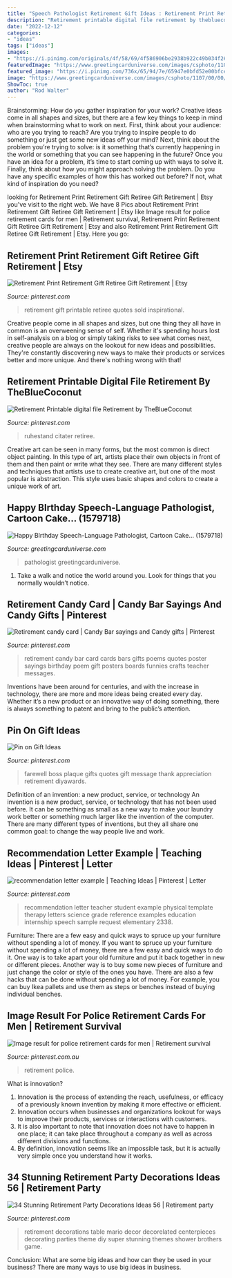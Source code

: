 ```yaml
---
title: "Speech Pathologist Retirement Gift Ideas : Retirement Print Retirement Gift Retiree Gift Retirement"
description: "Retirement printable digital file retirement by thebluecoconut"
date: "2022-12-12"
categories:
- "ideas"
tags: ["ideas"]
images:
- "https://i.pinimg.com/originals/4f/58/69/4f586906be2938b922c49b034f263481.png"
featuredImage: "https://www.greetingcarduniverse.com/images/csphoto/1107/00/00/20/96/23/1579718_3d.jpg"
featured_image: "https://i.pinimg.com/736x/65/94/7e/65947e0bfd52e00bfceccdc836c7a805.jpg"
image: "https://www.greetingcarduniverse.com/images/csphoto/1107/00/00/20/96/23/1579718_3d.jpg"
ShowToc: true
author: "Rod Walter"
---
```



Brainstorming: How do you gather inspiration for your work?
Creative ideas come in all shapes and sizes, but there are a few key things to keep in mind when brainstorming what to work on next. First, think about your audience: who are you trying to reach? Are you trying to inspire people to do something or just get some new ideas off your mind? Next, think about the problem you’re trying to solve: is it something that’s currently happening in the world or something that you can see happening in the future? Once you have an idea for a problem, it’s time to start coming up with ways to solve it. Finally, think about how you might approach solving the problem. Do you have any specific examples of how this has worked out before? If not, what kind of inspiration do you need?

	

		
looking for Retirement Print Retirement Gift Retiree Gift Retirement | Etsy you've visit to the right web. We have 8 Pics about Retirement Print Retirement Gift Retiree Gift Retirement | Etsy like Image result for police retirement cards for men | Retirement survival, Retirement Print Retirement Gift Retiree Gift Retirement | Etsy and also Retirement Print Retirement Gift Retiree Gift Retirement | Etsy. Here you go:
		
    
## Retirement Print Retirement Gift Retiree Gift Retirement | Etsy

<img loading=lazy src="https://i.pinimg.com/originals/a6/2e/79/a62e79587562b2004787aa6f08d3035d.jpg" onerror="this.onerror=null;this.src='https://tse4.mm.bing.net/th?id=OIP.ZsFU4pgnNgRmOYbee3HOOAHaJQ&amp;pid=15.1';" alt="Retirement Print Retirement Gift Retiree Gift Retirement | Etsy">

_Source: pinterest.com_

>retirement gift printable retiree quotes sold inspirational. 

	

Creative people come in all shapes and sizes, but one thing they all have in common is an overweening sense of self. Whether it's spending hours lost in self-analysis on a blog or simply taking risks to see what comes next, creative people are always on the lookout for new ideas and possibilities. They're constantly discovering new ways to make their products or services better and more unique. And there's nothing wrong with that!

    
## Retirement Printable Digital File Retirement By TheBlueCoconut

<img loading=lazy src="https://i.pinimg.com/originals/4f/58/69/4f586906be2938b922c49b034f263481.png" onerror="this.onerror=null;this.src='https://tse4.mm.bing.net/th?id=OIP.q3DGnqvVQOGVnqnTx1wkDgHaG6&amp;pid=15.1';" alt="Retirement Printable digital file Retirement by TheBlueCoconut">

_Source: pinterest.com_

>ruhestand citater retiree. 

	

Creative art can be seen in many forms, but the most common is direct object painting. In this type of art, artists place their own objects in front of them and then paint or write what they see. There are many different styles and techniques that artists use to create creative art, but one of the most popular is abstraction. This style uses basic shapes and colors to create a unique work of art.

    
## Happy BIrthday Speech-Language Pathologist, Cartoon Cake... (1579718)

<img loading=lazy src="https://www.greetingcarduniverse.com/images/csphoto/1107/00/00/20/96/23/1579718_3d.jpg" onerror="this.onerror=null;this.src='https://tse4.mm.bing.net/th?id=OIP.xq4wUTUT9nnAkfGlCP7rcwHaGw&amp;pid=15.1';" alt="Happy BIrthday Speech-Language Pathologist, Cartoon Cake... (1579718)">

_Source: greetingcarduniverse.com_

>pathologist greetingcarduniverse. 

	

1. Take a walk and notice the world around you. Look for things that you normally wouldn’t notice.

    
## Retirement Candy Card | Candy Bar Sayings And Candy Gifts | Pinterest

<img loading=lazy src="https://s-media-cache-ak0.pinimg.com/736x/3c/c8/a8/3cc8a88a10430ef9e6dfc81385ab76ef.jpg" onerror="this.onerror=null;this.src='https://tse2.mm.bing.net/th?id=OIP.w559fYHwrkK5JFKG1EjdoQHaFj&amp;pid=15.1';" alt="Retirement candy card | Candy Bar sayings and Candy gifts | Pinterest">

_Source: pinterest.com_

>retirement candy bar card cards bars gifts poems quotes poster sayings birthday poem gift posters boards funnies crafts teacher messages. 

	

Inventions have been around for centuries, and with the increase in technology, there are more and more ideas being created every day. Whether it’s a new product or an innovative way of doing something, there is always something to patent and bring to the public’s attention.

    
## Pin On Gift Ideas

<img loading=lazy src="https://i.pinimg.com/736x/65/94/7e/65947e0bfd52e00bfceccdc836c7a805.jpg" onerror="this.onerror=null;this.src='https://tse1.mm.bing.net/th?id=OIP.GnN-zV8szxstrRke8vF_cQHaJ_&amp;pid=15.1';" alt="Pin on Gift Ideas">

_Source: pinterest.com_

>farewell boss plaque gifts quotes gift message thank appreciation retirement diyawards. 

	

Definition of an invention: a new product, service, or technology
An invention is a new product, service, or technology that has not been used before. It can be something as small as a new way to make your laundry work better or something much larger like the invention of the computer. There are many different types of inventions, but they all share one common goal: to change the way people live and work.

    
## Recommendation Letter Example | Teaching Ideas | Pinterest | Letter

<img loading=lazy src="https://s-media-cache-ak0.pinimg.com/originals/30/7f/4f/307f4f4961f4380d7cc937d3282eb03f.jpg" onerror="this.onerror=null;this.src='https://tse3.mm.bing.net/th?id=OIP.Dj2jDth9KpANOQAGNUN7-QHaKL&amp;pid=15.1';" alt="recommendation letter example | Teaching Ideas | Pinterest | Letter">

_Source: pinterest.com_

>recommendation letter teacher student example physical template therapy letters science grade reference examples education internship speech sample request elementary 2338. 

	

Furniture: There are a few easy and quick ways to spruce up your furniture without spending a lot of money.
If you want to spruce up your furniture without spending a lot of money, there are a few easy and quick ways to do it. One way is to take apart your old furniture and put it back together in new or different pieces. Another way is to buy some new pieces of furniture and just change the color or style of the ones you have. There are also a few hacks that can be done without spending a lot of money. For example, you can buy Ikea pallets and use them as steps or benches instead of buying individual benches.

    
## Image Result For Police Retirement Cards For Men | Retirement Survival

<img loading=lazy src="https://i.pinimg.com/736x/ce/4f/ba/ce4fbabbd581a727d109a8a17d5bddf5.jpg" onerror="this.onerror=null;this.src='https://tse2.mm.bing.net/th?id=OIP.Z1ypla8lHl_IzVBrgsc0MAHaKW&amp;pid=15.1';" alt="Image result for police retirement cards for men | Retirement survival">

_Source: pinterest.com.au_

>retirement police. 

	

What is innovation?
1. Innovation is the process of extending the reach, usefulness, or efficacy of a previously known invention by making it more effective or efficient.
2. Innovation occurs when businesses and organizations lookout for ways to improve their products, services or interactions with customers.
3. It is also important to note that innovation does not have to happen in one place; it can take place throughout a company as well as across different divisions and functions.
4. By definition, innovation seems like an impossible task, but it is actually very simple once you understand how it works.

    
## 34 Stunning Retirement Party Decorations Ideas 56 | Retirement Party

<img loading=lazy src="https://i.pinimg.com/originals/77/e8/0c/77e80ccb6bc149dcc11fb6c3f70df039.jpg" onerror="this.onerror=null;this.src='https://tse1.mm.bing.net/th?id=OIP.R0Zm5AI0GYjQu5QNIbLRHwHaFj&amp;pid=15.1';" alt="34 Stunning Retirement Party Decorations Ideas 56 | Retirement party">

_Source: pinterest.com_

>retirement decorations table mario decor decorelated centerpieces decorating parties theme diy super stunning themes shower brothers game. 

	

Conclusion: What are some big ideas and how can they be used in your business?
There are many ways to use big ideas in business.

